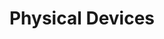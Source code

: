 ---
title: Physical Devices
menu:
  sidebar:
    name: Physical Devices
    identifier: physical-devices
    weight: 300
---